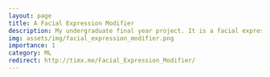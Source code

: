 ```yaml
---
layout: page
title: A Facial Expression Modifier
description: My undergraduate final year project. It is a facial expression modifier that takes a face image and generates images with seven facial expressions while keeping the identity of the input subject unchanged. The algorithm behind is based on a novel deep learning method called Generative Adversarial Networks (GANs).
img: assets/img/facial_expression_modifier.png
importance: 1
category: ML
redirect: http://timx.me/Facial_Expression_Modifier/
---
```

